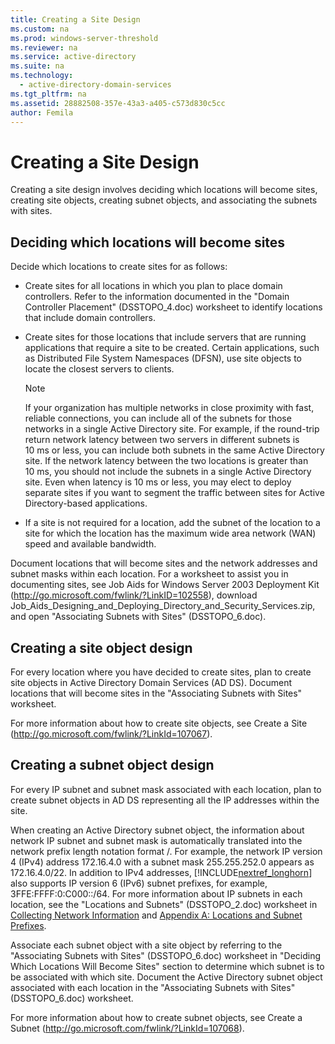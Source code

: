 ```yaml
---
title: Creating a Site Design
ms.custom: na
ms.prod: windows-server-threshold
ms.reviewer: na
ms.service: active-directory
ms.suite: na
ms.technology: 
  - active-directory-domain-services
ms.tgt_pltfrm: na
ms.assetid: 28882508-357e-43a3-a405-c573d830c5cc
author: Femila
---
```

# Creating a Site Design
Creating a site design involves deciding which locations will become sites, creating site objects, creating subnet objects, and associating the subnets with sites.  
  
## Deciding which locations will become sites  
Decide which locations to create sites for as follows:  
  
-   Create sites for all locations in which you plan to place domain controllers. Refer to the information documented in the "Domain Controller Placement" \(DSSTOPO\_4.doc\) worksheet to identify locations that include domain controllers.  
  
-   Create sites for those locations that include servers that are running applications that require a site to be created. Certain applications, such as Distributed File System Namespaces \(DFSN\), use site objects to locate the closest servers to clients.  
  
    > [!NOTE]  
    > If your organization has multiple networks in close proximity with fast, reliable connections, you can include all of the subnets for those networks in a single Active Directory site. For example, if the round\-trip return network latency between two servers in different subnets is 10 ms or less, you can include both subnets in the same Active Directory site. If the network latency between the two locations is greater than 10 ms, you should not include the subnets in a single Active Directory site. Even when latency is 10 ms or less, you may elect to deploy separate sites if you want to segment the traffic between sites for Active Directory\-based applications.  
  
-   If a site is not required for a location, add the subnet of the location to a site for which the location has the maximum wide area network \(WAN\) speed and available bandwidth.  
  
Document locations that will become sites and the network addresses and subnet masks within each location. For a worksheet to assist you in documenting sites, see Job Aids for Windows Server 2003 Deployment Kit \([http:\/\/go.microsoft.com\/fwlink\/?LinkID\=102558](http://go.microsoft.com/fwlink/?LinkID=102558)\), download Job\_Aids\_Designing\_and\_Deploying\_Directory\_and\_Security\_Services.zip, and open "Associating Subnets with Sites" \(DSSTOPO\_6.doc\).  
  
## Creating a site object design  
For every location where you have decided to create sites, plan to create site objects in Active Directory Domain Services \(AD DS\). Document locations that will become sites in the "Associating Subnets with Sites" worksheet.  
  
For more information about how to create site objects, see Create a Site \([http:\/\/go.microsoft.com\/fwlink\/?LinkId\=107067](http://go.microsoft.com/fwlink/?LinkId=107067)\).  
  
## Creating a subnet object design  
For every IP subnet and subnet mask associated with each location, plan to create subnet objects in AD DS representing all the IP addresses within the site.  
  
When creating an Active Directory subnet object, the information about network IP subnet and subnet mask is automatically translated into the network prefix length notation format <IP address>\/<prefix length>. For example, the network IP version 4 \(IPv4\) address 172.16.4.0 with a subnet mask 255.255.252.0 appears as 172.16.4.0\/22. In addition to IPv4 addresses, [!INCLUDE[nextref_longhorn](includes/nextref_longhorn_md.md)] also supports IP version 6 \(IPv6\) subnet prefixes, for example, 3FFE:FFFF:0:C000::\/64. For more information about IP subnets in each location, see the "Locations and Subnets" \(DSSTOPO\_2.doc\) worksheet in [Collecting Network Information](Collecting-Network-Information.md) and [Appendix A: Locations and Subnet Prefixes](Appendix-A--Locations-and-Subnet-Prefixes.md).  
  
Associate each subnet object with a site object by referring to the "Associating Subnets with Sites" \(DSSTOPO\_6.doc\) worksheet in "Deciding Which Locations Will Become Sites" section to determine which subnet is to be associated with which site. Document the Active Directory subnet object associated with each location in the "Associating Subnets with Sites" \(DSSTOPO\_6.doc\) worksheet.  
  
For more information about how to create subnet objects, see Create a Subnet \([http:\/\/go.microsoft.com\/fwlink\/?LinkId\=107068](http://go.microsoft.com/fwlink/?LinkId=107068)\).  
  

